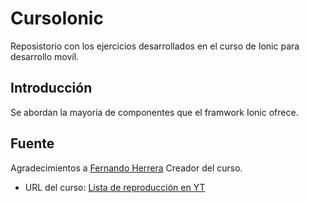 # CursoIonic

Reposistorio con los ejercicios desarrollados en el curso de Ionic para desarrollo movíl. 

## Introducción

Se abordan la mayoría de componentes que el framwork Ionic ofrece.

## Fuente

Agradecimientos a [Fernando Herrera](https://fernando-herrera.com/#/listado) Creador del curso.
* URL del curso: [Lista de reproducción en YT](https://www.youtube.com/playlist?list=PLCKuOXG0bPi2EGYmUq7eidFV8A95xTjEx)

